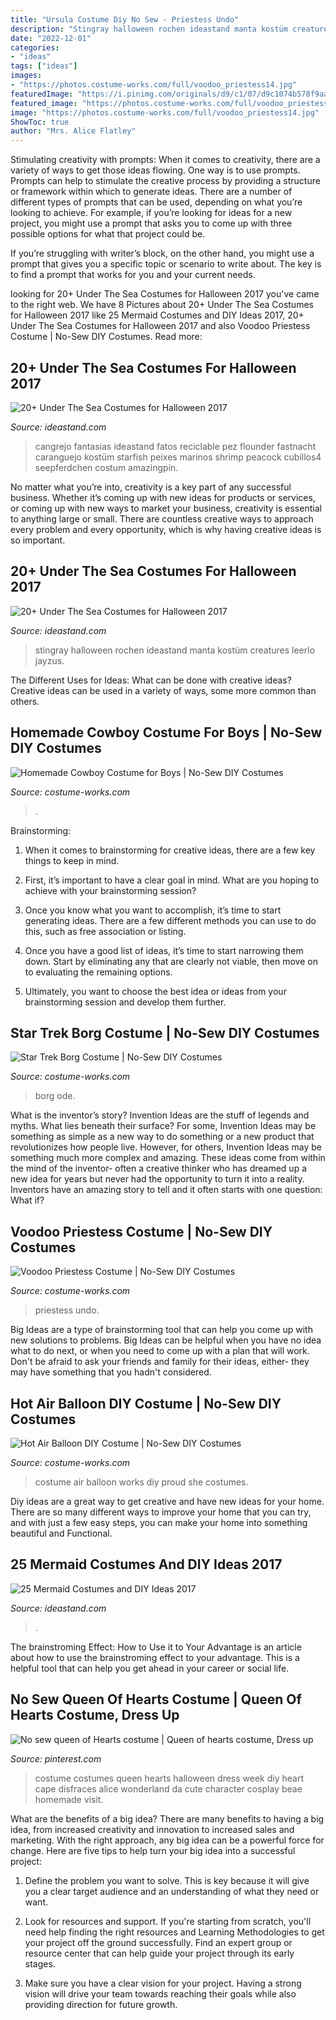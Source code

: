 ```yaml
---
title: "Ursula Costume Diy No Sew - Priestess Undo"
description: "Stingray halloween rochen ideastand manta kostüm creatures leerlo jayzus"
date: "2022-12-01"
categories:
- "ideas"
tags: ["ideas"]
images:
- "https://photos.costume-works.com/full/voodoo_priestess14.jpg"
featuredImage: "https://i.pinimg.com/originals/d9/c1/07/d9c1074b578f9aae712b1c3bcc3de33b.jpg"
featured_image: "https://photos.costume-works.com/full/voodoo_priestess14.jpg"
image: "https://photos.costume-works.com/full/voodoo_priestess14.jpg"
ShowToc: true
author: "Mrs. Alice Flatley"
---
```



Stimulating creativity with prompts:
When it comes to creativity, there are a variety of ways to get those ideas flowing. One way is to use prompts. Prompts can help to stimulate the creative process by providing a structure or framework within which to generate ideas.
There are a number of different types of prompts that can be used, depending on what you’re looking to achieve. For example, if you’re looking for ideas for a new project, you might use a prompt that asks you to come up with three possible options for what that project could be.

If you’re struggling with writer’s block, on the other hand, you might use a prompt that gives you a specific topic or scenario to write about. The key is to find a prompt that works for you and your current needs.

	

		
looking for 20+ Under The Sea Costumes for Halloween 2017 you've came to the right web. We have 8 Pictures about 20+ Under The Sea Costumes for Halloween 2017 like 25 Mermaid Costumes and DIY Ideas 2017, 20+ Under The Sea Costumes for Halloween 2017 and also Voodoo Priestess Costume | No-Sew DIY Costumes. Read more:
		
    
## 20+ Under The Sea Costumes For Halloween 2017

<img loading=lazy src="https://ideastand.com/wp-content/uploads/2017/09/sea-costume-diy/20-under-the-sea-costumes-costume-diy.jpg" onerror="this.onerror=null;this.src='https://tse3.mm.bing.net/th?id=OIP.HjtZHAVHNzSW72UB1LX2iAHaNd&amp;pid=15.1';" alt="20+ Under The Sea Costumes for Halloween 2017">

_Source: ideastand.com_

>cangrejo fantasias ideastand fatos reciclable pez flounder fastnacht caranguejo kostüm starfish peixes marinos shrimp peacock cubillos4 seepferdchen costum amazingpin. 

	

No matter what you’re into, creativity is a key part of any successful business. Whether it’s coming up with new ideas for products or services, or coming up with new ways to market your business, creativity is essential to anything large or small. There are countless creative ways to approach every problem and every opportunity, which is why having creative ideas is so important.

    
## 20+ Under The Sea Costumes For Halloween 2017

<img loading=lazy src="http://ideastand.com/wp-content/uploads/2017/09/sea-costume-diy/14-under-the-sea-costumes-costume-diy.jpg" onerror="this.onerror=null;this.src='https://tse4.mm.bing.net/th?id=OIP.3-U0-Q1k6gCQkDRT7a4JwAHaOS&amp;pid=15.1';" alt="20+ Under The Sea Costumes for Halloween 2017">

_Source: ideastand.com_

>stingray halloween rochen ideastand manta kostüm creatures leerlo jayzus. 

	

The Different Uses for Ideas: What can be done with creative ideas?
Creative ideas can be used in a variety of ways, some more common than others.

    
## Homemade Cowboy Costume For Boys | No-Sew DIY Costumes

<img loading=lazy src="https://photos.costume-works.com/full/cowboy2.jpg" onerror="this.onerror=null;this.src='https://tse3.mm.bing.net/th?id=OIP.OxwRFzZN58GjzgR1lgIZqQHaJ3&amp;pid=15.1';" alt="Homemade Cowboy Costume for Boys | No-Sew DIY Costumes">

_Source: costume-works.com_

>. 

	

Brainstorming:
1. When it comes to brainstorming for creative ideas, there are a few key things to keep in mind.
2. First, it’s important to have a clear goal in mind. What are you hoping to achieve with your brainstorming session?

3. Once you know what you want to accomplish, it’s time to start generating ideas. There are a few different methods you can use to do this, such as free association or listing.

4. Once you have a good list of ideas, it’s time to start narrowing them down. Start by eliminating any that are clearly not viable, then move on to evaluating the remaining options.

5. Ultimately, you want to choose the best idea or ideas from your brainstorming session and develop them further.

    
## Star Trek Borg Costume | No-Sew DIY Costumes

<img loading=lazy src="https://photos.costume-works.com/full/borg5.jpg" onerror="this.onerror=null;this.src='https://tse1.mm.bing.net/th?id=OIP.OMkCezmkX86alH2ev--LWgHaPK&amp;pid=15.1';" alt="Star Trek Borg Costume | No-Sew DIY Costumes">

_Source: costume-works.com_

>borg ode. 

	

What is the inventor’s story?
Invention Ideas are the stuff of legends and myths. What lies beneath their surface? For some, Invention Ideas may be something as simple as a new way to do something or a new product that revolutionizes how people live. However, for others, Invention Ideas may be something much more complex and amazing. These ideas come from within the mind of the inventor- often a creative thinker who has dreamed up a new idea for years but never had the opportunity to turn it into a reality. Inventors have an amazing story to tell and it often starts with one question: What if?

    
## Voodoo Priestess Costume | No-Sew DIY Costumes

<img loading=lazy src="https://photos.costume-works.com/full/voodoo_priestess14.jpg" onerror="this.onerror=null;this.src='https://tse4.mm.bing.net/th?id=OIP.cjgvgTTQ6dJprWDhC6MHhgHaPd&amp;pid=15.1';" alt="Voodoo Priestess Costume | No-Sew DIY Costumes">

_Source: costume-works.com_

>priestess undo. 

	

Big Ideas are a type of brainstorming tool that can help you come up with new solutions to problems. Big Ideas can be helpful when you have no idea what to do next, or when you need to come up with a plan that will work. Don't be afraid to ask your friends and family for their ideas, either- they may have something that you hadn't considered.

    
## Hot Air Balloon DIY Costume | No-Sew DIY Costumes

<img loading=lazy src="https://photos.costume-works.com/full/hot_air_balloon17.jpg" onerror="this.onerror=null;this.src='https://tse1.mm.bing.net/th?id=OIP.RCSRBaP0uHNrNPBU2BaeigHaPA&amp;pid=15.1';" alt="Hot Air Balloon DIY Costume | No-Sew DIY Costumes">

_Source: costume-works.com_

>costume air balloon works diy proud she costumes. 

	

Diy ideas are a great way to get creative and have new ideas for your home. There are so many different ways to improve your home that you can try, and with just a few easy steps, you can make your home into something beautiful and Functional.

    
## 25 Mermaid Costumes And DIY Ideas 2017

<img loading=lazy src="https://ideastand.com/wp-content/uploads/2017/09/mermaid-costume-diy/7-mermaid-costume-diy-ideas-tutorials.jpg" onerror="this.onerror=null;this.src='https://tse3.mm.bing.net/th?id=OIP.yITnVmltUZ4lLpccnx3mUwHaLJ&amp;pid=15.1';" alt="25 Mermaid Costumes and DIY Ideas 2017">

_Source: ideastand.com_

>. 

	

The brainstroming Effect: How to Use it to Your Advantage is an article about how to use the brainstroming effect to your advantage. This is a helpful tool that can help you get ahead in your career or social life.

    
## No Sew Queen Of Hearts Costume | Queen Of Hearts Costume, Dress Up

<img loading=lazy src="https://i.pinimg.com/originals/d9/c1/07/d9c1074b578f9aae712b1c3bcc3de33b.jpg" onerror="this.onerror=null;this.src='https://tse3.mm.bing.net/th?id=OIP.8HtIeD5L27wI9O3_aafiygHaJ4&amp;pid=15.1';" alt="No sew queen of Hearts costume | Queen of hearts costume, Dress up">

_Source: pinterest.com_

>costume costumes queen hearts halloween dress week diy heart cape disfraces alice wonderland da cute character cosplay beae homemade visit. 

	

What are the benefits of a big idea?
There are many benefits to having a big idea, from increased creativity and innovation to increased sales and marketing. With the right approach, any big idea can be a powerful force for change. Here are five tips to help turn your big idea into a successful project:
1. Define the problem you want to solve. This is key because it will give you a clear target audience and an understanding of what they need or want.

2. Look for resources and support. If you're starting from scratch, you'll need help finding the right resources and Learning Methodologies to get your project off the ground successfully. Find an expert group or resource center that can help guide your project through its early stages.

3. Make sure you have a clear vision for your project. Having a strong vision will drive your team towards reaching their goals while also providing direction for future growth.

